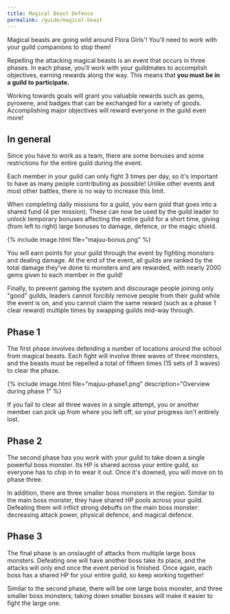 ```yaml
---
title: Magical Beast Defence
permalink: /guide/magical-beast
---
```


Magical beasts are going wild around Flora Girls'! You'll need to work with
your guild companions to stop them!

Repelling the attacking magical beasts is an event that occurs in three phases.
In each phase, you'll work with your guildmates to accomplish objectives,
earning rewards along the way. This means that **you must be in a guild to
participate.**

Working towards goals will grant you valuable rewards such as gems, pyroxene,
and badges that can be exchanged for a variety of goods. Accomplishing major
objectives will reward everyone in the guild even more!

## In general

Since you have to work as a team, there are some bonuses and some restrictions
for the entire guild during the event.

Each member in your guild can only fight 3 times per day, so it's important to
have as many people contributing as possible! Unlike other events and most other
battles, there is no way to increase this limit.

When completing daily missions for a guild, you earn gold that goes into a
shared fund (4 per mission). These can now be used by the guild leader to unlock
temporary bonuses affecting the entire guild for a short time, giving (from left
to right) large bonuses to damage, defence, or the magic shield.

{% include image.html file="majuu-bonus.png" %}

You will earn points for your guild through the event by fighting monsters and
dealing damage. At the end of the event, all guilds are ranked by the total
damage they've done to monsters and are rewarded, with nearly 2000 gems given to
each member in the guild!

Finally, to prevent gaming the system and discourage people joining only "good"
guilds, leaders cannot forcibly remove people from their guild while the event
is on, and you cannot claim the same reward (such as a phase 1 clear reward)
multiple times by swapping guilds mid-way through.

## Phase 1

The first phase involves defending a number of locations around the school from
magical beasts. Each fight will involve three waves of three monsters, and the
beasts must be repelled a total of fifteen times (15 sets of 3 waves) to clear
the phase.

{% include image.html file="majuu-phase1.png" description="Overview during phase 1" %}

If you fail to clear all three waves in a single attempt, you or another member
can pick up from where you left off, so your progress isn't entirely lost.

## Phase 2

The second phase has you work with your guild to take down a single powerful
boss monster. Its HP is shared across your entire guild, so everyone has to chip
in to wear it out. Once it's downed, you will move on to phase three.

In addition, there are three smaller boss monsters in the region. Similar to the
main boss monster, they have shared HP pools across your guild. Defeating them
will inflict strong debuffs on the main boss monster: decreasing attack power,
physical defence, and magical defence.

## Phase 3

The final phase is an onslaught of attacks from multiple large boss monsters.
Defeating one will have another boss take its place, and the attacks will only
end once the event period is finished. Once again, each boss has a shared HP for
your entire guild, so keep working together!

Similar to the second phase, there will be one large boss monster, and three
smaller boss monsters; taking down smaller bosses will make it easier to fight
the large one.
